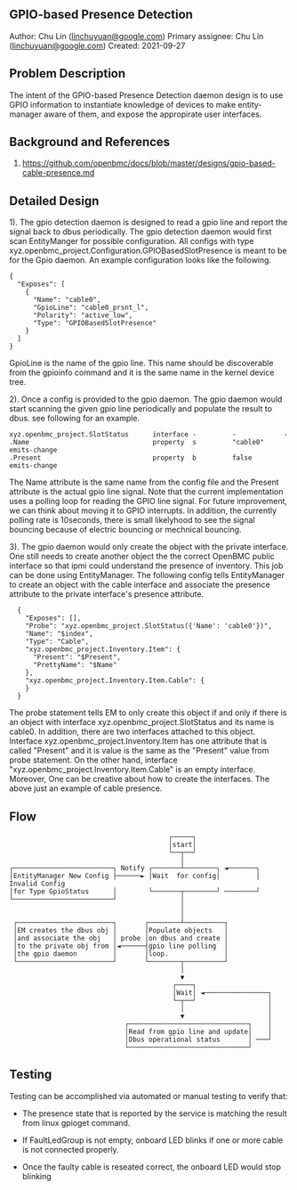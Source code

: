 ## GPIO-based Presence Detection
Author:
  Chu Lin (linchuyuan@google.com)
Primary assignee:
  Chu Lin (linchuyuan@google.com)
Created:
  2021-09-27

## Problem Description
The intent of the GPIO-based Presence Detection daemon design is to use GPIO
information to instantiate knowledge of devices to make entity-manager aware of
them, and expose the appropirate user interfaces.

## Background and References
1. https://github.com/openbmc/docs/blob/master/designs/gpio-based-cable-presence.md

## Detailed Design
1). The gpio detection daemon is designed to read a gpio line  and report
the signal back to dbus periodically. The gpio detection daemon would first
scan EntityManger for possible configuration. All configs with type
xyz.openbmc_project.Configuration.GPIOBasedSlotPresence is meant to be for the
Gpio daemon. An example configuration looks like the following.
```
{
  "Exposes": [
    {
      "Name": "cable0",
      "GpioLine": "cable0_prsnt_l",
      "Polarity": "active_low",
      "Type": "GPIOBasedSlotPresence"
    }
  ]
}
```
GpioLine is the name of the gpio line. This name should be discoverable from
the gpioinfo command and it is the same name in the kernel device tree.

2). Once a config is provided to the gpio daemon. The gpio daemon would
start scanning the given gpio line periodically and populate the result to dbus.
see following for an example.
```
xyz.openbmc_project.SlotStatus      interface -         -            -
.Name                               property  s         "cable0"      emits-change
.Present                            property  b         false        emits-change
```
The Name attribute is the same name from the config file and the Present
attribute is the actual gpio line signal. Note that the current implementation
uses a polling loop for reading the GPIO line signal. For future improvement, we
can think about moving it to GPIO interrupts. In addition, the currently polling
rate is 10seconds, there is small likelyhood to see the signal bouncing because
of electric bouncing or mechnical bouncing.

3). The gpio daemon would only create the object with the private interface.
One still needs to create another object the the correct OpenBMC public
interface so that ipmi could understand the presence of inventory. This job can
be done using EntityManager. The following config tells EntityManager to
create an object with the cable interface and associate the presence attribute
to the private interface's presence attribute.
```
  {
    "Exposes": [],
    "Probe": "xyz.openbmc_project.SlotStatus({'Name': 'cable0'})",
    "Name": "$index",
    "Type": "Cable",
    "xyz.openbmc_project.Inventory.Item": {
      "Present": "$Present",
      "PrettyName": "$Name"
    },
    "xyz.openbmc_project.Inventory.Item.Cable": {
    }
  }
```
The probe statement tells EM to only create this object if and only if
there is an object with interface xyz.openbmc_project.SlotStatus and its name is
cable0. In addition, there are two interfaces attached to this object.
Interface xyz.openbmc_project.Inventory.Item has one attribute that is called
"Present" and it is value is the same as the "Present" value from probe
statement. On the other hand, interface
"xyz.openbmc_project.Inventory.Item.Cable" is an empty interface. Moreover,
One can be creative about how to create the interfaces. The above just an
example of cable presence.

## Flow
```
                                        ┌─────┐
                                        │start│
                                        └──┬──┘
                                           │
┌─────────────────────────┐ Notify ┌───────┴────────┐ ◄───────┐
│EntityManager New Config ├──────► │Wait  for config│         │ Invalid Config
│for Type GpioStatus      │        └───────┬────────┘ ────────┘
└─────────────────────────┘                │
                                           │
                                           │
 ┌────────────────────────┐       ┌────────┴──────────┐
 │EM creates the dbus obj │       │Populate objects   │
 │and associate the obj   │ probe │on dbus and create │
 │to the private obj from │◄──────┤gpio line polling  │
 │the gpio daemon         │       │loop.              │
 └────────────────────────┘       └────────┬──────────┘
                                           │
                                           ▼
                                         ┌────┐
                                         │Wait│ ◄────────────────┐
                                         └─┬──┘                  │
                                           │                     │
                                           ▼                     │
                             ┌──────────────────────────────┐    │
                             │Read from gpio line and update│    │
                             │Dbus operational status       │ ───┘
                             └──────────────────────────────┘
```

## Testing
Testing can be accomplished via automated or manual testing to verify that:

* The presence state that is reported by the service is matching the result
  from linux gpioget command.

* If FaultLedGroup is not empty, onboard LED blinks if one or more cable is not
  connected properly.

* Once the faulty cable is reseated correct, the onboard LED would stop blinking
